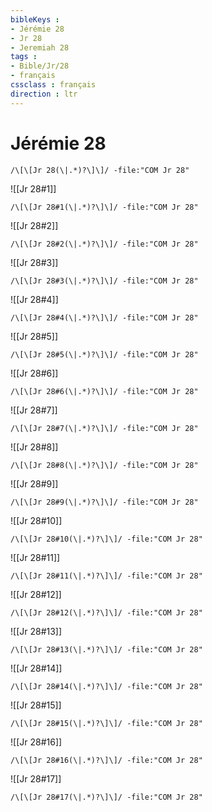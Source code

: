 ```yaml
---
bibleKeys : 
- Jérémie 28
- Jr 28
- Jeremiah 28
tags : 
- Bible/Jr/28
- français
cssclass : français
direction : ltr
---
```


# Jérémie 28

```query
/\[\[Jr 28(\|.*)?\]\]/ -file:"COM Jr 28"
```



![[Jr 28#1]]

```query
/\[\[Jr 28#1(\|.*)?\]\]/ -file:"COM Jr 28"
```

![[Jr 28#2]]

```query
/\[\[Jr 28#2(\|.*)?\]\]/ -file:"COM Jr 28"
```

![[Jr 28#3]]

```query
/\[\[Jr 28#3(\|.*)?\]\]/ -file:"COM Jr 28"
```

![[Jr 28#4]]

```query
/\[\[Jr 28#4(\|.*)?\]\]/ -file:"COM Jr 28"
```

![[Jr 28#5]]

```query
/\[\[Jr 28#5(\|.*)?\]\]/ -file:"COM Jr 28"
```

![[Jr 28#6]]

```query
/\[\[Jr 28#6(\|.*)?\]\]/ -file:"COM Jr 28"
```

![[Jr 28#7]]

```query
/\[\[Jr 28#7(\|.*)?\]\]/ -file:"COM Jr 28"
```

![[Jr 28#8]]

```query
/\[\[Jr 28#8(\|.*)?\]\]/ -file:"COM Jr 28"
```

![[Jr 28#9]]

```query
/\[\[Jr 28#9(\|.*)?\]\]/ -file:"COM Jr 28"
```

![[Jr 28#10]]

```query
/\[\[Jr 28#10(\|.*)?\]\]/ -file:"COM Jr 28"
```

![[Jr 28#11]]

```query
/\[\[Jr 28#11(\|.*)?\]\]/ -file:"COM Jr 28"
```

![[Jr 28#12]]

```query
/\[\[Jr 28#12(\|.*)?\]\]/ -file:"COM Jr 28"
```

![[Jr 28#13]]

```query
/\[\[Jr 28#13(\|.*)?\]\]/ -file:"COM Jr 28"
```

![[Jr 28#14]]

```query
/\[\[Jr 28#14(\|.*)?\]\]/ -file:"COM Jr 28"
```

![[Jr 28#15]]

```query
/\[\[Jr 28#15(\|.*)?\]\]/ -file:"COM Jr 28"
```

![[Jr 28#16]]

```query
/\[\[Jr 28#16(\|.*)?\]\]/ -file:"COM Jr 28"
```

![[Jr 28#17]]

```query
/\[\[Jr 28#17(\|.*)?\]\]/ -file:"COM Jr 28"
```

